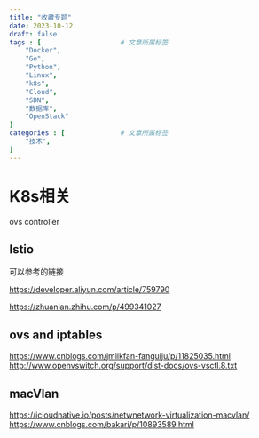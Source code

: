 ```yaml
---
title: "收藏专题"
date: 2023-10-12
draft: false
tags : [                    # 文章所属标签
    "Docker",
    "Go", 
    "Python",
    "Linux",
    "k8s",
    "Cloud",
    "SDN",
    "数据库",
    "OpenStack"
]
categories : [              # 文章所属标签
    "技术",
]
---
```


# K8s相关

ovs controller

## Istio

可以参考的链接

https://developer.aliyun.com/article/759790

https://zhuanlan.zhihu.com/p/499341027

## ovs and iptables

https://www.cnblogs.com/jmilkfan-fanguiju/p/11825035.html
http://www.openvswitch.org/support/dist-docs/ovs-vsctl.8.txt

## macVlan

https://icloudnative.io/posts/netwnetwork-virtualization-macvlan/
https://www.cnblogs.com/bakari/p/10893589.html 
